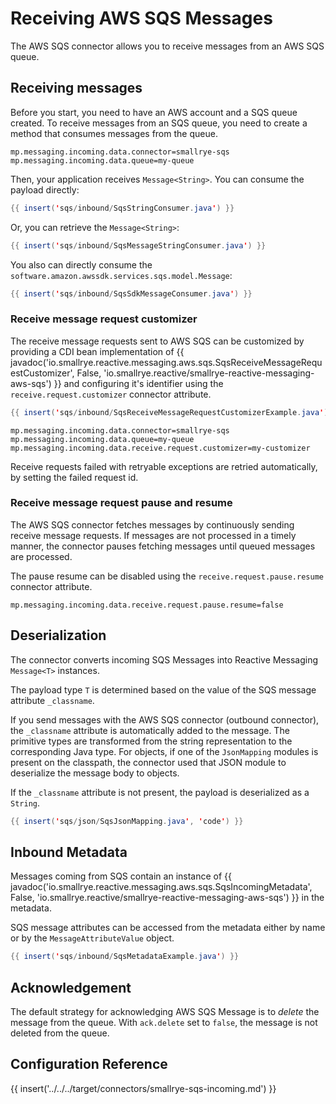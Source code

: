 # Receiving AWS SQS Messages

The AWS SQS connector allows you to receive messages from an AWS SQS queue.

## Receiving messages

Before you start, you need to have an AWS account and a SQS queue created.
To receive messages from an SQS queue, you need to create a method that consumes messages from the queue.
``` properties
mp.messaging.incoming.data.connector=smallrye-sqs
mp.messaging.incoming.data.queue=my-queue
```

Then, your application receives `Message<String>`.
You can consume the payload directly:

``` java
{{ insert('sqs/inbound/SqsStringConsumer.java') }}
```

Or, you can retrieve the `Message<String>`:

``` java
{{ insert('sqs/inbound/SqsMessageStringConsumer.java') }}
```

You also can directly consume the `software.amazon.awssdk.services.sqs.model.Message`:

``` java
{{ insert('sqs/inbound/SqsSdkMessageConsumer.java') }}
```

### Receive message request customizer

The receive message requests sent to AWS SQS can be customized by providing a CDI bean implementation of
{{ javadoc('io.smallrye.reactive.messaging.aws.sqs.SqsReceiveMessageRequestCustomizer', False, 'io.smallrye.reactive/smallrye-reactive-messaging-aws-sqs') }}
and configuring it's identifier using the `receive.request.customizer` connector attribute.

``` java
{{ insert('sqs/inbound/SqsReceiveMessageRequestCustomizerExample.java') }}
```

```properties
mp.messaging.incoming.data.connector=smallrye-sqs
mp.messaging.incoming.data.queue=my-queue
mp.messaging.incoming.data.receive.request.customizer=my-customizer
```

Receive requests failed with retryable exceptions are retried automatically, by setting the failed request id.

### Receive message request pause and resume

The AWS SQS connector fetches messages by continuously sending receive message requests.
If messages are not processed in a timely manner, the connector pauses fetching messages until queued messages are processed.

The pause resume can be disabled using the `receive.request.pause.resume` connector attribute.

```properties
mp.messaging.incoming.data.receive.request.pause.resume=false
```

## Deserialization

The connector converts incoming SQS Messages into Reactive Messaging `Message<T>` instances.

The payload type `T` is determined based on the value of the SQS message attribute `_classname`.

If you send messages with the AWS SQS connector (outbound connector),
the `_classname` attribute is automatically added to the message.
The primitive types are transformed from the string representation to the corresponding Java type.
For objects, if one of the `JsonMapping` modules is present on the classpath,
the connector used that JSON module to deserialize the message body to objects.

If the `_classname` attribute is not present, the payload is deserialized as a `String`.

``` java
{{ insert('sqs/json/SqsJsonMapping.java', 'code') }}
```

## Inbound Metadata

Messages coming from SQS contain an instance of {{ javadoc('io.smallrye.reactive.messaging.aws.sqs.SqsIncomingMetadata', False, 'io.smallrye.reactive/smallrye-reactive-messaging-aws-sqs') }}
in the metadata.

SQS message attributes can be accessed from the metadata either by name or by the `MessageAttributeValue` object.

``` java
{{ insert('sqs/inbound/SqsMetadataExample.java') }}
```

## Acknowledgement

The default strategy for acknowledging AWS SQS Message is to *delete* the message from the queue.
With `ack.delete` set to `false`, the message is not deleted from the queue.

## Configuration Reference

{{ insert('../../../target/connectors/smallrye-sqs-incoming.md') }}

